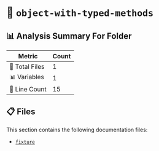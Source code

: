 # 📁 `object-with-typed-methods`

## 📊 Analysis Summary For Folder

| Metric | Count |
|--------|-------|
| 📁 Total Files | 1 |
| 📊 Variables | 1 |
| 🔢 Line Count | 15 |


## 📋 Files

This section contains the following documentation files:

- [`fixture`](./fixture.md)